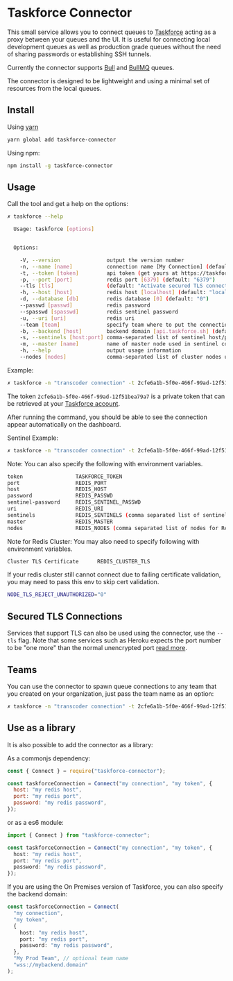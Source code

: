 # Taskforce Connector

This small service allows you to connect queues to [Taskforce](https://taskforce.sh) acting as a proxy between your queues and the UI. It is useful for connecting local development queues as well as production grade queues without the need of sharing passwords or establishing SSH tunnels.

Currently the connector supports [Bull](https://github.com/optimalbits/bull) and [BullMQ](https://github.com/taskforcesh/bullmq) queues.

The connector is designed to be lightweight and using a minimal set of resources from the local queues.

## Install

Using [yarn](https://yarnpkg.com)

```bash
yarn global add taskforce-connector

```

Using npm:

```bash
npm install -g taskforce-connector
```

## Usage

Call the tool and get a help on the options:

```bash
✗ taskforce --help

  Usage: taskforce [options]


  Options:

    -V, --version               output the version number
    -n, --name [name]           connection name [My Connection] (default: "My Connection")
    -t, --token [token]         api token (get yours at https://taskforce.sh)
    -p, --port [port]           redis port [6379] (default: "6379")
    --tls [tls]                 (default: "Activate secured TLS connection to Redis")
    -h, --host [host]           redis host [localhost] (default: "localhost")
    -d, --database [db]         redis database [0] (default: "0")
    --passwd [passwd]           redis password
    --spasswd [spasswd]         redis sentinel password
    -u, --uri [uri]             redis uri
    --team [team]               specify team where to put the connection
    -b, --backend [host]        backend domain [api.taskforce.sh] (default: "wss://api.taskforce.sh")
    -s, --sentinels [host:port] comma-separated list of sentinel host/port pairs
    -m, --master [name]         name of master node used in sentinel configuration
    -h, --help                  output usage information
    --nodes [nodes]             comma-separated list of cluster nodes uris to connect to (Redis Cluster)
```

Example:

```bash
✗ taskforce -n "transcoder connection" -t 2cfe6a1b-5f0e-466f-99ad-12f51bea79a7
```

The token `2cfe6a1b-5f0e-466f-99ad-12f51bea79a7` is a private token that can be retrieved at your [Taskforce account](https://taskforce.sh/account).

After running the command, you should be able to see the connection appear automatically on the dashboard.

Sentinel Example:

```bash
✗ taskforce -n "transcoder connection" -t 2cfe6a1b-5f0e-466f-99ad-12f51bea79a7 -s sentinel1.mydomain:6379,sentinel2.mydomain:6379 -m mymaster
```

Note: You can also specify the following with environment variables.

```bash
token                 TASKFORCE_TOKEN
port                  REDIS_PORT
host                  REDIS_HOST
password              REDIS_PASSWD
sentinel-password     REDIS_SENTINEL_PASSWD
uri                   REDIS_URI
sentinels             REDIS_SENTINELS (comma separated list of sentinels)
master                REDIS_MASTER
nodes                 REDIS_NODES (comma separated list of nodes for Redis Cluster)
```


Note for Redis Cluster: You may also need to specify following with environment variables.
```bash
Cluster TLS Certificate      REDIS_CLUSTER_TLS
```

If your redis cluster still cannot connect due to failing certificate validation, you may need to pass this env to skip cert validation.
```bash
NODE_TLS_REJECT_UNAUTHORIZED="0"
```

## Secured TLS Connections

Services that support TLS can also be used using the connector, use the `--tls` flag. Note that some services such as Heroku expects the port number to be "one more" than the normal unencrypted port [read more](https://devcenter.heroku.com/articles/securing-heroku-redis).

## Teams

You can use the connector to spawn queue connections to any team that you created on your organization, just pass the team name
as an option:

```bash
✗ taskforce -n "transcoder connection" -t 2cfe6a1b-5f0e-466f-99ad-12f51bea79a7 --team "my awesome team"

```

## Use as a library

It is also possible to add the connector as a library:

As a commonjs dependency:

```js
const { Connect } = require("taskforce-connector");

const taskforceConnection = Connect("my connection", "my token", {
  host: "my redis host",
  port: "my redis port",
  password: "my redis password",
});
```

or as a es6 module:

```ts
import { Connect } from "taskforce-connector";

const taskforceConnection = Connect("my connection", "my token", {
  host: "my redis host",
  port: "my redis port",
  password: "my redis password",
});
```

If you are using the On Premises version of Taskforce, you can also specify the backend domain:

```ts
const taskforceConnection = Connect(
  "my connection",
  "my token",
  {
    host: "my redis host",
    port: "my redis port",
    password: "my redis password",
  },
  "My Prod Team", // optional team name
  "wss://mybackend.domain"
);
```
